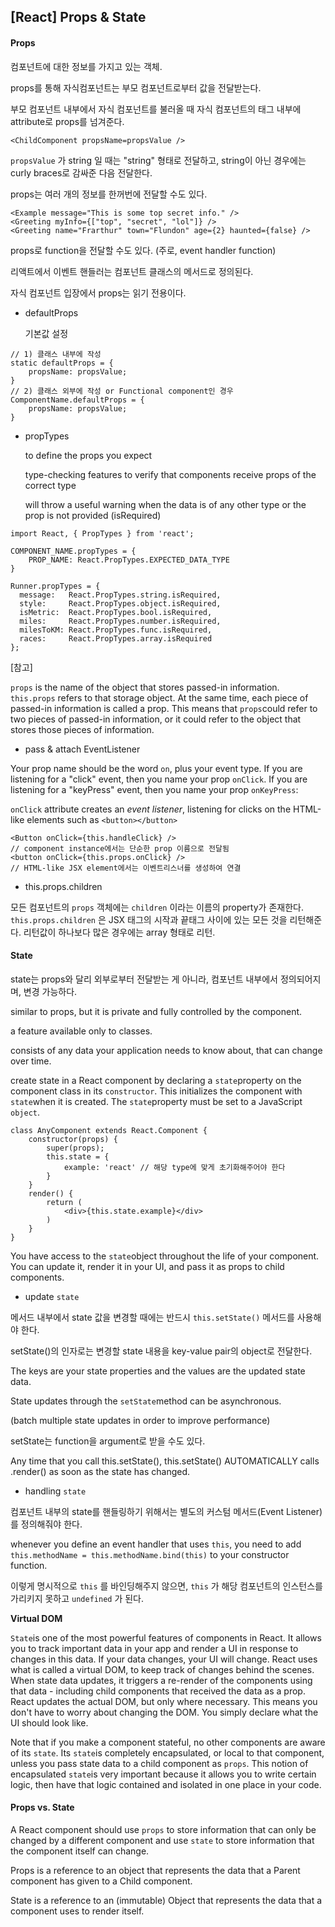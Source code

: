 ## [React] Props & State



#### Props

컴포넌트에 대한 정보를 가지고 있는 객체.

props를 통해 자식컴포넌트는 부모 컴포넌트로부터 값을 전달받는다. 

부모 컴포넌트 내부에서 자식 컴포넌트를 불러올 때 자식 컴포넌트의 태그 내부에 attribute로 props를 넘겨준다. 

`<ChildComponent propsName=propsValue />`

`propsValue` 가 string 일 때는 "string" 형태로 전달하고, string이 아닌 경우에는 curly braces로 감싸준 다음 전달한다.

props는 여러 개의 정보를 한꺼번에 전달할 수도 있다.

```react
<Example message="This is some top secret info." />
<Greeting myInfo={["top", "secret", "lol"]} />
<Greeting name="Frarthur" town="Flundon" age={2} haunted={false} />
```

props로 function을 전달할 수도 있다. (주로, event handler function)

리액트에서 이벤트 핸들러는 컴포넌트 클래스의 메서드로 정의된다.

자식 컴포넌트 입장에서 props는 읽기 전용이다.



- defaultProps

  기본값 설정

```react
// 1) 클래스 내부에 작성
static defaultProps = {
    propsName: propsValue;
}
// 2) 클래스 외부에 작성 or Functional component인 경우
ComponentName.defaultProps = {
    propsName: propsValue;
}
```



* propTypes

  to define the props you expect

  type-checking features to verify that components receive props of the correct type

  will throw a useful warning when the data is of any other type or the prop is not provided (isRequired)

```react
import React, { PropTypes } from 'react';

COMPONENT_NAME.propTypes = {
	PROP_NAME: React.PropTypes.EXPECTED_DATA_TYPE
}

Runner.propTypes = {
  message:   React.PropTypes.string.isRequired,
  style:     React.PropTypes.object.isRequired,
  isMetric:  React.PropTypes.bool.isRequired,
  miles:     React.PropTypes.number.isRequired,
  milesToKM: React.PropTypes.func.isRequired,
  races:     React.PropTypes.array.isRequired
};
```

[참고]

`props` is the name of the object that stores passed-in information. `this.props` refers to that storage object. At the same time, each piece of passed-in information is called a prop. This means that `props`could refer to two pieces of passed-in information, or it could refer to the object that stores those pieces of information. 



- pass & attach EventListener

Your prop name should be the word `on`, plus your event type. If you are listening for a "click" event, then you name your prop `onClick`. If you are listening for a "keyPress" event, then you name your prop `onKeyPress`:

`onClick` attribute creates an *event listener*, listening for clicks on the HTML-like elements such as `<button></button>` 

```react
<Button onClick={this.handleClick} />
// component instance에서는 단순한 prop 이름으로 전달됨
<button onClick={this.props.onClick} />
// HTML-like JSX element에서는 이벤트리스너를 생성하여 연결
```



- this.props.children

모든 컴포넌트의 `props` 객체에는 `children` 이라는 이름의 property가 존재한다. `this.props.children` 은 JSX 태그의 시작과 끝태그 사이에 있는 모든 것을 리턴해준다. 리턴값이 하나보다 많은 경우에는 array 형태로 리턴.



#### State

state는 props와 달리 외부로부터 전달받는 게 아니라, 컴포넌트 내부에서 정의되어지며, 변경 가능하다.

similar to props, but it is private and fully controlled by the component.

a feature available only to classes.

consists of any data your application needs to know about, that can change over time. 

create state in a React component by declaring a `state`property on the component class in its `constructor`. This initializes the component with `state`when it is created. The `state`property must be set to a JavaScript `object`.

```react
class AnyComponent extends React.Component {
    constructor(props) {
        super(props);
        this.state = {
            example: 'react' // 해당 type에 맞게 초기화해주어야 한다
		}
    }
    render() {
        return (
        	<div>{this.state.example}</div>
        )
    }
}
```

You have access to the `state`object throughout the life of your component. You can update it, render it in your UI, and pass it as props to child components.



* update `state`

메서드 내부에서 state 값을 변경할 때에는 반드시 `this.setState()` 메서드를 사용해야 한다. 

setState()의 인자로는 변경할 state 내용을 key-value pair의 object로 전달한다.

The keys are your state properties and the values are the updated state data.

State updates through the `setState`method can be asynchronous.

(batch multiple state updates in order to improve performance)

setState는 function을 argument로 받을 수도 있다.

Any time that you call this.setState(), this.setState() AUTOMATICALLY calls .render() as soon as the state has changed.



* handling `state`

컴포넌트 내부의 state를 핸들링하기 위해서는 별도의 커스텀 메서드(Event Listener)를 정의해줘야 한다.

whenever you define an event handler that uses `this`, you need to add `this.methodName = this.methodName.bind(this)` to your constructor function.

이렇게 명시적으로 `this` 를 바인딩해주지 않으면, `this` 가 해당 컴포넌트의 인스턴스를 가리키지 못하고 `undefined` 가 된다.



**Virtual DOM**

`State`is one of the most powerful features of components in React. It allows you to track important data in your app and render a UI in response to changes in this data. If your data changes, your UI will change. React uses what is called a virtual DOM, to keep track of changes behind the scenes. When state data updates, it triggers a re-render of the components using that data - including child components that received the data as a prop. React updates the actual DOM, but only where necessary. This means you don't have to worry about changing the DOM. You simply declare what the UI should look like.

Note that if you make a component stateful, no other components are aware of its `state`. Its `state`is completely encapsulated, or local to that component, unless you pass state data to a child component as `props`. This notion of encapsulated `state`is very important because it allows you to write certain logic, then have that logic contained and isolated in one place in your code.



#### Props vs. State

A React component should use `props` to store information that can only be changed by a different component and use `state` to store information that the component itself can change.

Props is a reference to an object that represents the data that a Parent component has given to a Child component.

State is a reference to an (immutable) Object that represents the data that a component uses to render itself.



